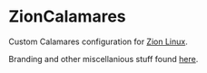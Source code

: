 # ZionCalamares

Custom Calamares configuration for [Zion Linux](https://github.com/zionlinux/zionlinux).

Branding and other miscellanious stuff found [here](https://gtihub.com/zionlinux/zionother).

